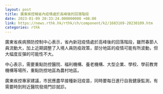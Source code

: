 ```yaml
---
layout: post
title: 廣東疾控稱省內疫情處於高峰後的回落階段
date: 2023-01-09 20:33:24.000000000 +08:00
link: https://news.rthk.hk/rthk/ch/component/k2/1683169-20230109.htm
categories: rthk
---
```


廣東省疾病預防控制中心表示，省內新冠疫情處於高峰後的回落階段，雖然春節人員流動大，加上近期調整了入境人員防疫政策，部分地區的疫情可能有所波動，但大幅度反彈的可能性不大。 

中心表示，需要重點防控醫院、福利機構、養老機構、大型企業、學校、學前教育機構等場所，重點防控地區為農村地區。 

廣東疾控專家建議，市民應盡早接種新冠疫苗，同時要每日進行自我健康監測，有需要時到附近醫院發燒門診就診。
